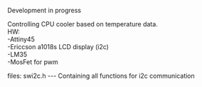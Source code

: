 Development in progress

Controlling CPU cooler based on temperature data.<br>
HW:<br>
-Attiny45<br>
-Ericcson a1018s LCD display (i2c)<br>
-LM35<br>
-MosFet for pwm <br>

files:
swi2c.h --- Containing all functions for i2c communication
